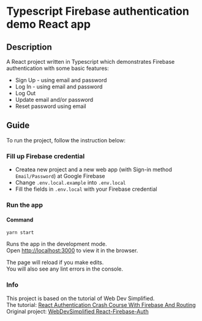 # Typescript Firebase authentication demo React app

## Description
A React project written in Typescript which demonstrates Firebase authentication with some basic features:
* Sign Up - using email and password
* Log In - using email and password
* Log Out
* Update email and/or password
* Reset password using email


## Guide

To run the project, follow the instruction below:

### Fill up Firebase credential
* Createa  new project and a new web app (with Sign-in method `Email/Password`) at Google Firebase
* Change `.env.local.example` into `.env.local`
* Fill the fields in `.env.local` with your Firebase credential

### Run the app

#### Command
    yarn start

Runs the app in the development mode.\
Open [http://localhost:3000](http://localhost:3000) to view it in the browser.

The page will reload if you make edits.\
You will also see any lint errors in the console.

### Info
This project is based on the tutorial of Web Dev Simplified.\
The tutorial: [React Authentication Crash Course With Firebase And Routing](https://www.youtube.com/watch?v=PKwu15ldZ7k)
Original project: [WebDevSimplified React-Firebase-Auth](https://github.com/WebDevSimplified/React-Firebase-Auth)

